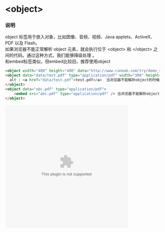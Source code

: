 # &lt;object&gt;

### 说明
 
object 标签用于嵌入对象，比如图像、音频、视频、Java applets、ActiveX、PDF 以及 Flash。    
如果浏览器不能正常解析 object 元素，就会执行位于 &lt;object&gt; 和 &lt;/object&gt; 之间的代码。通过这种方式，我们能够降级处理 。  
和embed标签类似，但embed比较旧，推荐使用object
```html
<object width="400" height="400" data="http://www.runoob.com/try/demo_source/helloworld.swf"></object>
<object data="data/test.pdf" type="application/pdf" width="300" height="200">
  alt : <a href="data/test.pdf">test.pdf</a>  当浏览器不能解析object的时候，会显示一个超链接，让用户自己下载pdf
</object>
<object data="abc.pdf" type="application/pdf">
    <embed src="abc.pdf" type="application/pdf" /> 当浏览器不能解析object的时候，会尝试embed的方式
</object>
```
<object width="400" height="400" data="http://www.runoob.com/try/demo_source/helloworld.swf"></object>
